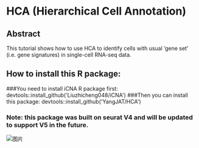 # HCA (Hierarchical Cell Annotation)
## Abstract 
This tutorial shows how to use HCA to identify cells with usual ‘gene set’ (i.e. gene signatures) in single-cell RNA-seq data. 
## How to install this R package:
###You need to install iCNA R package first:
    devtools::install_github('Liuzhicheng048/iCNA')
###Then you can install this package:
    devtools::install_github('YangJAT/HCA')
### Note: this package was built on seurat V4 and will be updated to support V5 in the future.
![图片](https://github.com/YangJAT/HCA/assets/70686083/d8fb4993-175e-453f-bff6-45bcd8c91ef3)
